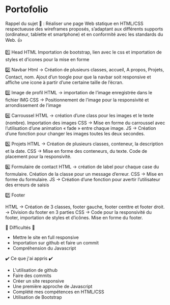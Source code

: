 # Portofolio 

Rappel du sujet 🔋 :
Réaliser une page Web statique en HTML/CSS respectueuse des wireframes proposés, s’adaptant aux différents supports (ordinateur, tablette et smartphone) et en conformité avec les standards du Web. 👍

1️⃣ Head HTML
Importation de bootstrap, lien avec le css et importation de styles et d’icones pour la mise en forme

2️⃣ Navbar 
Html -> Création de plusieurs classes, accueil, A propos, Projets, Contact, nom. Ajout d’un toogle pour que la navbar soit responsive et affiche une icone à partir d’une certaine taille de l’écran.

3️⃣ Image de profil
HTML -> importation de l’image enregistrée dans le fichier IMG
CSS  -> Positionnement de l’image pour la responsivité et arrondissement de l’image

4️⃣ Carroussel 
HTML ->  création d’une class pour les images  et le texte (nombre). Importation des images
CSS -> Mise en forme du carroussel avec l’utilisation d’une animation « fade » entre chaque image.
JS -> Création d’une fonction pour changer les images toutes les deux secondes.

5️⃣ Projets
HTML -> Création de plusieurs classes, conteneur, la description et la date.
CSS -> Mise en forme des conteneurs, du texte. Code de placement pour la responsivité.

6️⃣ Formulaire de contact
HTML -> création de label pour chaque case du formulaire. Création de la classe pour un message d’erreur.
CSS -> Mise en forme du formulaire.
JS -> Création d’une fonction pour avertir l’utilisateur des erreurs de saisis


7️⃣ Footer

HTML ->  Création de 3 classes, footer gauche, footer centtre et footer droit. -> Division du footer en 3 parties 
CSS -> Code pour la responsivité du footer, importation de styles et d’icônes. Mise en forme du footer. 


🚫 Difficultés 🚫

- Mettre le site en full responsive
- Importation sur github et faire un commit
- Compréhension du Javascript

✔️ Ce que j'ai appris ✔️

- L'utilisation de github
- Faire des commits
- Créer un site responsive
- Une première approche de Javascript
- Complété mes compétences en HTML/CSS
- Utilisation de Bootstrap
